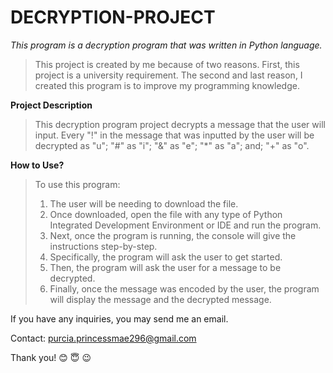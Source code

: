 # DECRYPTION-PROJECT

*This program is a decryption program that was written in Python language.*

>This project is created by me because of two reasons. First, this project is a university requirement. The second and last reason, I created this program is to improve my programming knowledge.

**Project Description**

>This decryption program project decrypts a message that the user will input. Every "!" in the message that was inputted by the user will be decrypted as "u"; "#" as "i";  "&" as "e";  "*" as "a"; and; "+" as "o".




**How to Use?**

>To use this program:
>1. The user will be needing to download the file. 
>2. Once downloaded, open the file with any type of Python Integrated Development Environment or IDE and run the program. 
>3. Next, once the program is running, the console will give the instructions step-by-step.
>4. Specifically, the program will ask the user to get started. 
>5. Then, the program will ask the user for a message to be decrypted.  
>6. Finally, once the message was encoded by the user, the program will display the message and the decrypted message.  

If you have any inquiries, you may send me an email.

Contact: purcia.princessmae296@gmail.com

Thank you!
:blush: :innocent: 	😉

 
